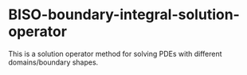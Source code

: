 # BISO-boundary-integral-solution-operator
This is a solution operator method for solving PDEs with different domains/boundary shapes.
